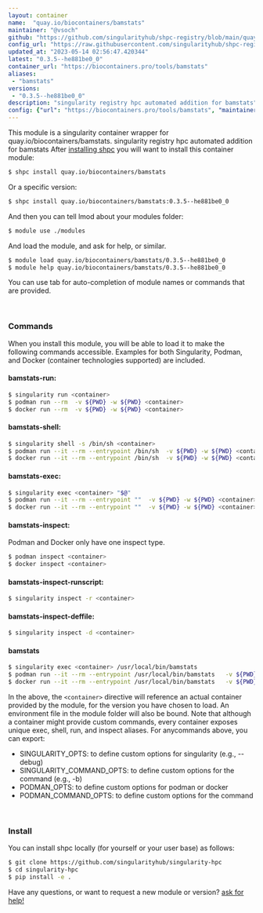 ```yaml
---
layout: container
name:  "quay.io/biocontainers/bamstats"
maintainer: "@vsoch"
github: "https://github.com/singularityhub/shpc-registry/blob/main/quay.io/biocontainers/bamstats/container.yaml"
config_url: "https://raw.githubusercontent.com/singularityhub/shpc-registry/main/quay.io/biocontainers/bamstats/container.yaml"
updated_at: "2023-05-14 02:56:47.420344"
latest: "0.3.5--he881be0_0"
container_url: "https://biocontainers.pro/tools/bamstats"
aliases:
 - "bamstats"
versions:
 - "0.3.5--he881be0_0"
description: "singularity registry hpc automated addition for bamstats"
config: {"url": "https://biocontainers.pro/tools/bamstats", "maintainer": "@vsoch", "description": "singularity registry hpc automated addition for bamstats", "latest": {"0.3.5--he881be0_0": "sha256:179a9d7aad5efee29b749fa71d3d955f1d4aac5d1aec3a52ccb9b65fa34a6b91"}, "tags": {"0.3.5--he881be0_0": "sha256:179a9d7aad5efee29b749fa71d3d955f1d4aac5d1aec3a52ccb9b65fa34a6b91"}, "docker": "quay.io/biocontainers/bamstats", "aliases": {"bamstats": "/usr/local/bin/bamstats"}}
---
```


This module is a singularity container wrapper for quay.io/biocontainers/bamstats.
singularity registry hpc automated addition for bamstats
After [installing shpc](#install) you will want to install this container module:


```bash
$ shpc install quay.io/biocontainers/bamstats
```

Or a specific version:

```bash
$ shpc install quay.io/biocontainers/bamstats:0.3.5--he881be0_0
```

And then you can tell lmod about your modules folder:

```bash
$ module use ./modules
```

And load the module, and ask for help, or similar.

```bash
$ module load quay.io/biocontainers/bamstats/0.3.5--he881be0_0
$ module help quay.io/biocontainers/bamstats/0.3.5--he881be0_0
```

You can use tab for auto-completion of module names or commands that are provided.

<br>

### Commands

When you install this module, you will be able to load it to make the following commands accessible.
Examples for both Singularity, Podman, and Docker (container technologies supported) are included.

#### bamstats-run:

```bash
$ singularity run <container>
$ podman run --rm  -v ${PWD} -w ${PWD} <container>
$ docker run --rm  -v ${PWD} -w ${PWD} <container>
```

#### bamstats-shell:

```bash
$ singularity shell -s /bin/sh <container>
$ podman run --it --rm --entrypoint /bin/sh  -v ${PWD} -w ${PWD} <container>
$ docker run --it --rm --entrypoint /bin/sh  -v ${PWD} -w ${PWD} <container>
```

#### bamstats-exec:

```bash
$ singularity exec <container> "$@"
$ podman run --it --rm --entrypoint ""  -v ${PWD} -w ${PWD} <container> "$@"
$ docker run --it --rm --entrypoint ""  -v ${PWD} -w ${PWD} <container> "$@"
```

#### bamstats-inspect:

Podman and Docker only have one inspect type.

```bash
$ podman inspect <container>
$ docker inspect <container>
```

#### bamstats-inspect-runscript:

```bash
$ singularity inspect -r <container>
```

#### bamstats-inspect-deffile:

```bash
$ singularity inspect -d <container>
```


#### bamstats

```bash
$ singularity exec <container> /usr/local/bin/bamstats
$ podman run --it --rm --entrypoint /usr/local/bin/bamstats   -v ${PWD} -w ${PWD} <container> -c " $@"
$ docker run --it --rm --entrypoint /usr/local/bin/bamstats   -v ${PWD} -w ${PWD} <container> -c " $@"
```



In the above, the `<container>` directive will reference an actual container provided
by the module, for the version you have chosen to load. An environment file in the
module folder will also be bound. Note that although a container
might provide custom commands, every container exposes unique exec, shell, run, and
inspect aliases. For anycommands above, you can export:

 - SINGULARITY_OPTS: to define custom options for singularity (e.g., --debug)
 - SINGULARITY_COMMAND_OPTS: to define custom options for the command (e.g., -b)
 - PODMAN_OPTS: to define custom options for podman or docker
 - PODMAN_COMMAND_OPTS: to define custom options for the command

<br>

### Install

You can install shpc locally (for yourself or your user base) as follows:

```bash
$ git clone https://github.com/singularityhub/singularity-hpc
$ cd singularity-hpc
$ pip install -e .
```

Have any questions, or want to request a new module or version? [ask for help!](https://github.com/singularityhub/singularity-hpc/issues)